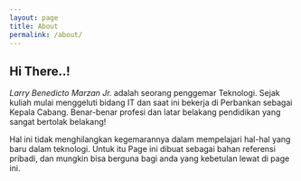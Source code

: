 ```yaml
---
layout: page
title: About
permalink: /about/
---
```


## Hi There..!

_Larry Benedicto Marzan Jr._ adalah seorang penggemar Teknologi. Sejak kuliah mulai menggeluti bidang IT dan saat ini bekerja di Perbankan sebagai Kepala Cabang. Benar-benar profesi dan latar belakang pendidikan yang sangat bertolak belakang!

Hal ini tidak menghilangkan kegemarannya dalam mempelajari hal-hal yang baru dalam teknologi. Untuk itu Page ini dibuat sebagai bahan referensi pribadi, dan mungkin bisa berguna bagi anda yang kebetulan lewat di page ini.
